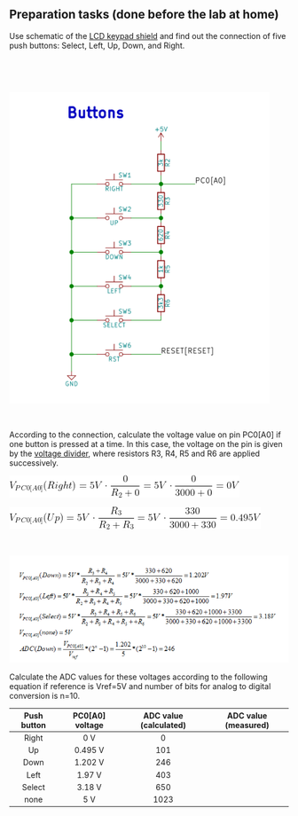 ## Preparation tasks (done before the lab at home)

Use schematic of the [LCD keypad shield](../../Docs/arduino_shield.pdf) and find out the connection of five push buttons: Select, Left, Up, Down, and Right.

&nbsp;

&nbsp;

![](images/butt.png)

&nbsp;



According to the connection, calculate the voltage value on pin PC0[A0] if one button is pressed at a time. In this case, the voltage on the pin is given by the [voltage divider](https://www.allaboutcircuits.com/tools/voltage-divider-calculator/), where resistors R3, R4, R5 and R6 are applied successively.

![Equation: Voltage divider](images/eq_divider1.png)

![Equation: Voltage divider](images/eq_divider2.png)

&nbsp;

![Equation: Voltage divider](images/eq_rest.png)


Calculate the ADC values for these voltages according to the following equation if reference is Vref=5V and number of bits for analog to digital conversion is n=10.


   | **Push button** | **PC0[A0] voltage** | **ADC value (calculated)** | **ADC value (measured)** |
   | :-: | :-: | :-: | :-: |
   | Right  | 0&nbsp;V | 0 |  |
   | Up     | 0.495&nbsp;V | 101 |  |
   | Down   |  1.202&nbsp;V| 246 |  |
   | Left   |  1.97&nbsp;V | 403 |  |
   | Select |  3.18&nbsp;V | 650 |  |
   | none   |  5&nbsp;V    | 1023|  |

